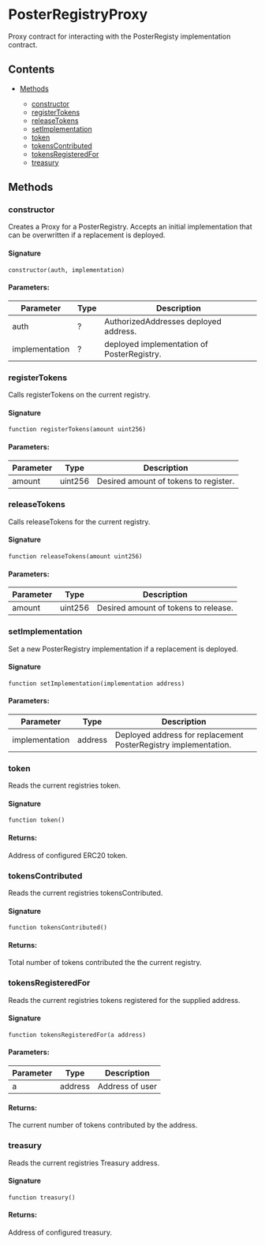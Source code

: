 # PosterRegistryProxy


Proxy contract for interacting with the PosterRegisty implementation contract.

## Contents


 - [Methods](undefined)
    
     - [constructor](#constructor)
     - [registerTokens](#registerTokens)
     - [releaseTokens](#releaseTokens)
     - [setImplementation](#setImplementation)
     - [token](#token)
     - [tokensContributed](#tokensContributed)
     - [tokensRegisteredFor](#tokensRegisteredFor)
     - [treasury](#treasury)
    

## Methods

### constructor


Creates a Proxy for a PosterRegistry. Accepts an initial implementation that can be overwritten if a replacement is deployed.

#### Signature

```solidity
constructor(auth, implementation)
```

#### Parameters:

Parameter | Type | Description
--- | --- | ---
auth | ? | AuthorizedAddresses deployed address.
implementation | ? | deployed implementation of PosterRegistry.

### registerTokens


Calls registerTokens on the current registry.

#### Signature

```solidity
function registerTokens(amount uint256)
```

#### Parameters:

Parameter | Type | Description
--- | --- | ---
amount | uint256 | Desired amount of tokens to register.

### releaseTokens


Calls releaseTokens for the current registry.

#### Signature

```solidity
function releaseTokens(amount uint256)
```

#### Parameters:

Parameter | Type | Description
--- | --- | ---
amount | uint256 | Desired amount of tokens to release.

### setImplementation


Set a new PosterRegistry implementation if a replacement is deployed.

#### Signature

```solidity
function setImplementation(implementation address)
```

#### Parameters:

Parameter | Type | Description
--- | --- | ---
implementation | address | Deployed address for replacement PosterRegistry implementation.

### token


Reads the current registries token.

#### Signature

```solidity
function token()
```

#### Returns:


Address of configured ERC20 token.

### tokensContributed


Reads the current registries tokensContributed.

#### Signature

```solidity
function tokensContributed()
```

#### Returns:


Total number of tokens contributed the the current registry.

### tokensRegisteredFor


Reads the current registries tokens registered for the supplied address.

#### Signature

```solidity
function tokensRegisteredFor(a address)
```

#### Parameters:

Parameter | Type | Description
--- | --- | ---
a | address | Address of user

#### Returns:


The current number of tokens contributed by the address.

### treasury


Reads the current registries Treasury address.

#### Signature

```solidity
function treasury()
```

#### Returns:


Address of configured treasury.

